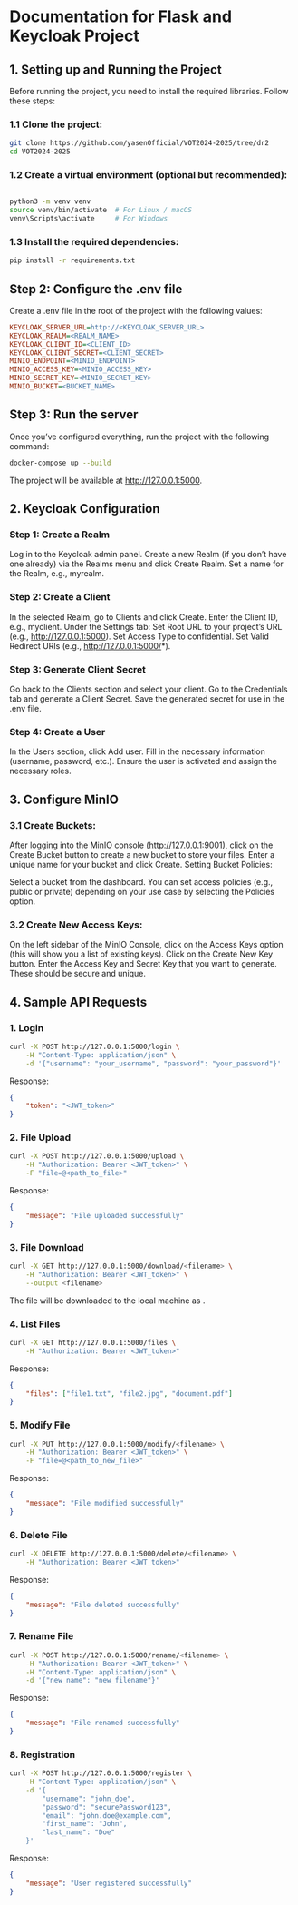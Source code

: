 # Documentation for Flask and Keycloak Project

## 1. Setting up and Running the Project

Before running the project, you need to install the required libraries. Follow these steps:

### 1.1 Clone the project:

```bash
git clone https://github.com/yasenOfficial/VOT2024-2025/tree/dr2
cd VOT2024-2025
```

### 1.2 Create a virtual environment (optional but recommended):

```bash

python3 -m venv venv
source venv/bin/activate  # For Linux / macOS
venv\Scripts\activate     # For Windows
```
### 1.3 Install the required dependencies:

```bash
pip install -r requirements.txt
```

## Step 2: Configure the .env file
Create a .env file in the root of the project with the following values:

```ini
KEYCLOAK_SERVER_URL=http://<KEYCLOAK_SERVER_URL>
KEYCLOAK_REALM=<REALM_NAME>
KEYCLOAK_CLIENT_ID=<CLIENT_ID>
KEYCLOAK_CLIENT_SECRET=<CLIENT_SECRET>
MINIO_ENDPOINT=<MINIO_ENDPOINT>
MINIO_ACCESS_KEY=<MINIO_ACCESS_KEY>
MINIO_SECRET_KEY=<MINIO_SECRET_KEY>
MINIO_BUCKET=<BUCKET_NAME>
```

## Step 3: Run the server
Once you’ve configured everything, run the project with the following command:

```bash
docker-compose up --build
```

The project will be available at http://127.0.0.1:5000.

## 2. Keycloak Configuration
### Step 1: Create a Realm
Log in to the Keycloak admin panel.
Create a new Realm (if you don’t have one already) via the Realms menu and click Create Realm.
Set a name for the Realm, e.g., myrealm.
### Step 2: Create a Client
In the selected Realm, go to Clients and click Create.
Enter the Client ID, e.g., myclient.
Under the Settings tab:
Set Root URL to your project’s URL (e.g., http://127.0.0.1:5000).
Set Access Type to confidential.
Set Valid Redirect URIs (e.g., http://127.0.0.1:5000/*).
### Step 3: Generate Client Secret
Go back to the Clients section and select your client.
Go to the Credentials tab and generate a Client Secret.
Save the generated secret for use in the .env file.
### Step 4: Create a User
In the Users section, click Add user.
Fill in the necessary information (username, password, etc.).
Ensure the user is activated and assign the necessary roles.

## 3. Configure MinIO

### 3.1 Create Buckets:

After logging into the MinIO console (http://127.0.0.1:9001), click on the Create Bucket button to create a new bucket to store your files.
Enter a unique name for your bucket and click Create.
Setting Bucket Policies:

Select a bucket from the dashboard.
You can set access policies (e.g., public or private) depending on your use case by selecting the Policies option.

### 3.2 Create New Access Keys:

On the left sidebar of the MinIO Console, click on the Access Keys option (this will show you a list of existing keys).
Click on the Create New Key button.
Enter the Access Key and Secret Key that you want to generate. These should be secure and unique.

## 4. Sample API Requests

### 1. Login
```bash
curl -X POST http://127.0.0.1:5000/login \
    -H "Content-Type: application/json" \
    -d '{"username": "your_username", "password": "your_password"}'
```
Response:

```json
{
    "token": "<JWT_token>"
}
```

### 2. File Upload

```bash
curl -X POST http://127.0.0.1:5000/upload \
    -H "Authorization: Bearer <JWT_token>" \
    -F "file=@<path_to_file>"
```

Response:

```json
{
    "message": "File uploaded successfully"
}
```

### 3. File Download

```bash
curl -X GET http://127.0.0.1:5000/download/<filename> \
    -H "Authorization: Bearer <JWT_token>" \
    --output <filename>
```
The file will be downloaded to the local machine as <filename>.

### 4. List Files

```bash
curl -X GET http://127.0.0.1:5000/files \
    -H "Authorization: Bearer <JWT_token>"
```
Response:

```json
{
    "files": ["file1.txt", "file2.jpg", "document.pdf"]
}
```

### 5. Modify File
```bash
curl -X PUT http://127.0.0.1:5000/modify/<filename> \
    -H "Authorization: Bearer <JWT_token>" \
    -F "file=@<path_to_new_file>"
```
Response:

```json
{
    "message": "File modified successfully"
}
```

### 6. Delete File


```bash
curl -X DELETE http://127.0.0.1:5000/delete/<filename> \
    -H "Authorization: Bearer <JWT_token>"
```
Response:

```json
{
    "message": "File deleted successfully"
}
```

### 7. Rename File

```bash
curl -X POST http://127.0.0.1:5000/rename/<filename> \
    -H "Authorization: Bearer <JWT_token>" \
    -H "Content-Type: application/json" \
    -d '{"new_name": "new_filename"}'
```

Response:

```json
{
    "message": "File renamed successfully"
}
```

### 8. Registration

```bash
curl -X POST http://127.0.0.1:5000/register \
    -H "Content-Type: application/json" \
    -d '{
        "username": "john_doe",
        "password": "securePassword123",
        "email": "john.doe@example.com",
        "first_name": "John",
        "last_name": "Doe"
    }'
```

Response:

```json
{
    "message": "User registered successfully"
}
```